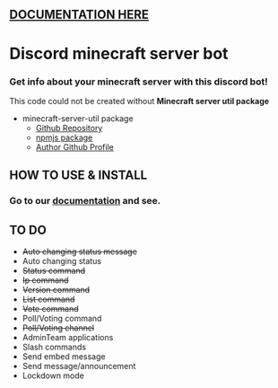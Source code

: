 ## [DOCUMENTATION HERE](https://petyxbron.gitbook.io/minecraft-bot/installation)

# Discord minecraft server bot
### Get info about your minecraft server with this discord bot!

This code could not be created without **Minecraft server util package**
* minecraft-server-util package
  * [Github Repository](https://github.com/PassTheMayo/minecraft-server-util)
  * [npmjs package](https://www.npmjs.com/package/minecraft-server-util)
  * [Author Github Profile](https://github.com/PassTheMayo)

## HOW TO USE & INSTALL

### Go to our [documentation](https://petyxbron.gitbook.io/minecraft-bot/installation/install) and see.

## TO DO

* <s>Auto changing status message</s>
* Auto changing status
* <s>Status command</s>
* <s>Ip command</s>
* <s>Version command</s>
* <s>List command</s>
* <s>Vote command</s>
* Poll/Voting command
* <s>Poll/Voting channel</s>
* AdminTeam applications
* Slash commands
* Send embed message
* Send message/announcement
* Lockdown mode